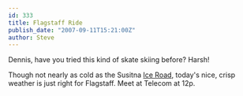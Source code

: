 ```yaml
---
id: 333
title: Flagstaff Ride
publish_date: "2007-09-11T15:21:00Z"
author: Steve
---
```

  
Dennis, have you tried this kind of skate skiing before? Harsh!

Though not nearly as cold as the Susitna [Ice Road](http://en.wikipedia.org/wiki/Ice_road), today's nice, crisp weather is just right for Flagstaff. Meet at Telecom at 12p.
